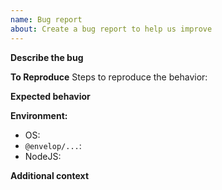 ```yaml
---
name: Bug report
about: Create a bug report to help us improve
---
```


**Describe the bug**

<!-- A clear and concise description of what the bug is. -->

**To Reproduce**
Steps to reproduce the behavior:

<!-- A clear and concise description of the steps needed to reproduce. -->

**Expected behavior**

<!-- A clear and concise description of what you expected to happen. -->

**Environment:**

- OS:
- `@envelop/...`:
- NodeJS:

**Additional context**

<!-- Add any other context about the problem here. -->
